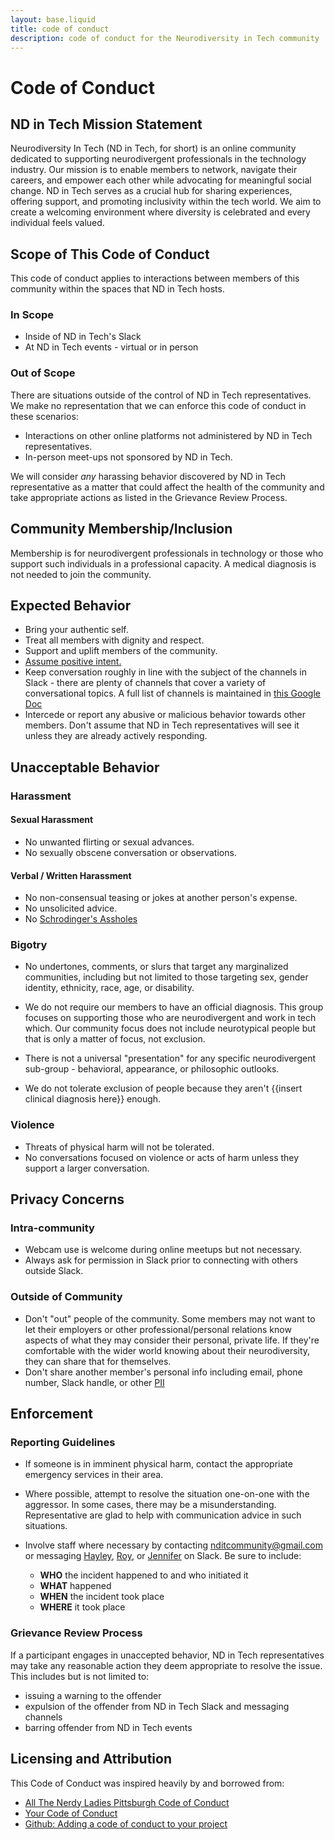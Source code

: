 ```yaml
---
layout: base.liquid
title: code of conduct
description: code of conduct for the Neurodiversity in Tech community
---
```


# Code of Conduct

## ND in Tech Mission Statement

Neurodiversity In Tech (ND in Tech, for short) is an online community dedicated to supporting neurodivergent professionals in the technology industry. Our mission is to enable members to network, navigate their careers, and empower each other while advocating for meaningful social change. ND in Tech serves as a crucial hub for sharing experiences, offering support, and promoting inclusivity within the tech world. We aim to create a welcoming environment where diversity is celebrated and every individual feels valued.

## Scope of This Code of Conduct

This code of conduct applies to interactions between members of this community within the spaces that ND in Tech hosts.

### In Scope

- Inside of ND in Tech's Slack
- At ND in Tech events - virtual or in person

### Out of Scope

There are situations outside of the control of ND in Tech representatives. We make no representation that we can enforce this code of conduct in these scenarios:

- Interactions on other online platforms not administered by ND in Tech representatives.
- In-person meet-ups not sponsored by ND in Tech.

We will consider _any_ harassing behavior discovered by ND in Tech representative as a matter that could affect the health of the community and take appropriate actions as listed in the Grievance Review Process.

## Community Membership/Inclusion

Membership is for neurodivergent professionals in technology or those who support such individuals in a professional capacity. A medical diagnosis is not needed to join the community.

## Expected Behavior

- Bring your authentic self.
- Treat all members with dignity and respect.
- Support and uplift members of the community.
- [Assume positive intent.](https://www.psychologytoday.com/us/blog/mind-the-manager/202203/when-in-doubt-assume-positive-intent)
- Keep conversation roughly in line with the subject of the channels in Slack - there are plenty of channels that cover a variety of conversational topics. A full list of channels is maintained in [this Google Doc](https://docs.google.com/document/d/1onKGnfX7Qz-mZV7OcEPF-lli0HvaW2aAWs0SGP7o1OM/edit#heading=h.s45mwzvl0wfb)
- Intercede or report any abusive or malicious behavior towards other members. Don't assume that ND in Tech representatives will see it unless they are already actively responding.

## Unacceptable Behavior

### Harassment

#### Sexual Harassment

- No unwanted flirting or sexual advances.
- No sexually obscene conversation or observations.

#### Verbal / Written Harassment

- No non-consensual teasing or jokes at another person's expense.
- No unsolicited advice.
- No [Schrodinger's Assholes](https://www.urbandictionary.com/define.php?term=Schrodingers%20asshole)

### Bigotry

- No undertones, comments, or slurs that target any marginalized communities, including but not limited to those targeting sex, gender identity, ethnicity, race, age, or disability.

- We do not require our members to have an official diagnosis. This group focuses on supporting those who are neurodivergent and work in tech which. Our community focus does not include neurotypical people but that is only a matter of focus, not exclusion.

- There is not a universal "presentation" for any specific neurodivergent sub-group - behavioral, appearance, or philosophic outlooks.

- We do not tolerate exclusion of people because they aren't {{insert clinical diagnosis here}} enough.

### Violence

- Threats of physical harm will not be tolerated.
- No conversations focused on violence or acts of harm unless they support a larger conversation.

## Privacy Concerns

### Intra-community

- Webcam use is welcome during online meetups but not necessary.
- Always ask for permission in Slack prior to connecting with others outside Slack.

### Outside of Community

- Don't "out" people of the community. Some members may not want to let their employers or other professional/personal relations know aspects of what they may consider their personal, private life. If they're comfortable with the wider world knowing about their neurodiversity, they can share that for themselves.
- Don't share another member's personal info including email, phone number, Slack handle, or other [PII](https://en.wikipedia.org/wiki/Personal_data)

## Enforcement

### Reporting Guidelines

- If someone is in imminent physical harm, contact the appropriate emergency services in their area.
- Where possible, attempt to resolve the situation one-on-one with the aggressor. In some cases, there may be a misunderstanding. Representative are glad to help with communication advice in such situations.
- Involve staff where necessary by contacting [nditcommunity@gmail.com](mailto:nditcommunity@gmail.com) or messaging [Hayley](https://nd-in-tech.slack.com/team/U067LJ5PR8V), [Roy](https://nd-in-tech.slack.com/team/U067TMMH362), or [Jennifer](https://nd-in-tech.slack.com/team/U06924YLB4L) on Slack. Be sure to include:

  - **WHO** the incident happened to and who initiated it
  - **WHAT** happened
  - **WHEN** the incident took place
  - **WHERE** it took place

### Grievance Review Process

If a participant engages in unaccepted behavior, ND in Tech representatives may take any reasonable action they deem appropriate to resolve the issue. This includes but is not limited to:

- issuing a warning to the offender
- expulsion of the offender from ND in Tech Slack and messaging channels
- barring offender from ND in Tech events

## Licensing and Attribution

This Code of Conduct was inspired heavily by and borrowed from:

- [All The Nerdy Ladies Pittsburgh Code of Conduct](https://www.nerdyladiespgh.com/code-of-conduct)
- [Your Code of Conduct](https://opensource.guide/code-of-conduct/)
- [Github: Adding a code of conduct to your project](https://docs.github.com/en/communities/setting-up-your-project-for-healthy-contributions/adding-a-code-of-conduct-to-your-project)
